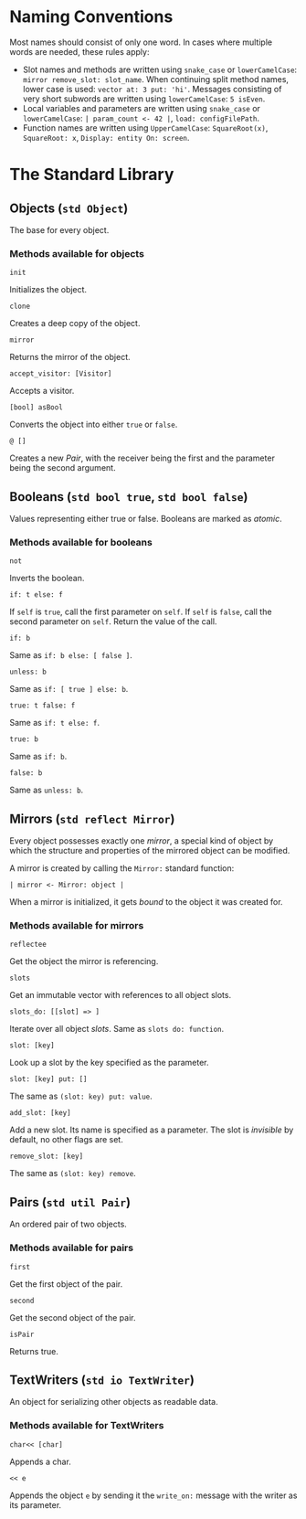 # Naming Conventions

Most names should consist of only one word. In cases where multiple words are needed, these rules apply:

 - Slot names and methods are written using `snake_case` or `lowerCamelCase`: `mirror remove_slot: slot_name`. When continuing split method names, lower case is used: `vector at: 3 put: 'hi'`. Messages consisting of very short subwords are written using `lowerCamelCase`: `5 isEven`.
 - Local variables and parameters are written using `snake_case` or `lowerCamelCase`: `| param_count <- 42 |`, `load: configFilePath`.
 - Function names are written using `UpperCamelCase`: `SquareRoot(x)`, `SquareRoot: x`, `Display: entity On: screen`.

# The Standard Library

## Objects (`std Object`)

The base for every object.

### Methods available for objects

`init`

Initializes the object.

`clone`

Creates a deep copy of the object.

`mirror`

Returns the mirror of the object.

`accept_visitor: [Visitor]`

Accepts a visitor.

`[bool] asBool`

Converts the object into either `true` or `false`.

`@ []`

Creates a new _Pair_, with the receiver being the first and the parameter being the second argument.

## Booleans (`std bool true`, `std bool false`)

Values representing either true or false. Booleans are marked as _atomic_.

### Methods available for booleans

`not`

Inverts the boolean.

`if: t else: f`

If `self` is `true`, call the first parameter on `self`. If `self` is `false`, call the second parameter on `self`. Return the value of the call.

`if: b`

Same as `if: b else: [ false ]`.

`unless: b`

Same as `if: [ true ] else: b`.

`true: t false: f`

Same as `if: t else: f`.

`true: b`

Same as `if: b`.

`false: b`

Same as `unless: b`.

## Mirrors (`std reflect Mirror`)

Every object possesses exactly one _mirror_, a special kind of object by which the structure and properties of the mirrored object can be modified.

A mirror is created by calling the `Mirror:` standard function:

`| mirror <- Mirror: object |`

When a mirror is initialized, it gets _bound_ to the object it was created for.

### Methods available for mirrors

`reflectee`

Get the object the mirror is referencing.

`slots`

Get an immutable vector with references to all object slots.

`slots_do: [[slot] => ]`

Iterate over all object _slots_. Same as `slots do: function`.

`slot: [key]`

Look up a slot by the key specified as the parameter.

`slot: [key] put: []`

The same as `(slot: key) put: value`.

`add_slot: [key]`

Add a new slot. Its name is specified as a parameter. The slot is _invisible_ by default, no other flags are set.

`remove_slot: [key]`

The same as `(slot: key) remove`.

## Pairs (`std util Pair`)

An ordered pair of two objects.

### Methods available for pairs

`first`

Get the first object of the pair.

`second`

Get the second object of the pair.

`isPair`

Returns true.

## TextWriters (`std io TextWriter`)

An object for serializing other objects as readable data.

### Methods available for TextWriters

`char<< [char]`

Appends a char.

`<< e`

Appends the object `e` by sending it the `write_on:` message with the writer as its parameter.

